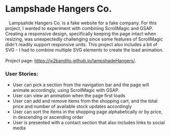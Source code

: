 # Lampshade Hangers Co.<br />


&nbsp;&nbsp;&nbsp;Lampsahde Hangers Co. is a fake website for a fake company. For this project, I wanted to experiment with combining 
ScrollMagic and GSAP. Creating a responsive design, specifically keeping the page intact when resizing, was unexpectedly challenging 
since some features of ScrollMagic didn't readily support responsive units. This project also includes a bit of SVG - I had to combine
multiple SVG elements to create the load animation. 
<br />
<br />Project page: https://jx2bandito.github.io/lampshadeHangers/.
<br />


### User Stories: <br />
* User can pick a section from the navigation bar and the page will animate accordingly, using ScrollMagic with GSAP.
* User can view an animation when the page first loads
* User can add and remove items from the shopping cart, and the total price and number of available stock updates accordingly
* User can sort the items in the shopping page alphabetically or by price, in descending or ascending order
* User is presented with a contact section that also includes links to social media
